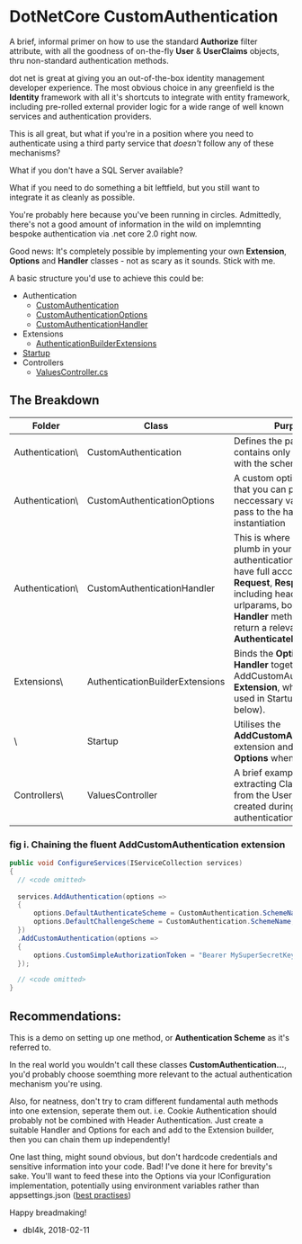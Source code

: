 # DotNetCore CustomAuthentication

A brief, informal primer on how to use the standard **Authorize** filter attribute, with all the goodness of on-the-fly **User** & **UserClaims** objects, thru non-standard authentication methods.

dot net is great at giving you an out-of-the-box identity management developer experience. 
The most obvious choice in any greenfield is the **Identity** framework with all it's shortcuts to integrate 
with entity framework, including pre-rolled external provider logic for a wide range of well known services and authentication providers.

This is all great, but what if you're in a position where you need to authenticate using a third party service that *doesn't* follow any of these mechanisms? 

What if you don't have a SQL Server available? 

What if you need to do something a bit leftfield, but you still want to integrate it as cleanly as possible.

You're probably here because you've been running in circles. Admittedly, there's not a good amount of information in the wild on implemnting bespoke authentication via .net core 2.0 right now.

Good news: It's completely possible by implementing your own **Extension**, **Options** and **Handler** classes - not as scary as it sounds. Stick with me.

A basic structure you'd use to achieve this could be:

* Authentication 
  * [CustomAuthentication](https://github.com/dbl4k/DotNetCoreCustomAuthentication/blob/master/DotNetCoreCustomAuthentication/Authentication/CustomAuthentication.cs)
  * [CustomAuthenticationOptions](https://github.com/dbl4k/DotNetCoreCustomAuthentication/blob/master/DotNetCoreCustomAuthentication/Authentication/CustomAuthenticationOptions.cs)
  * [CustomAuthenticationHandler](https://github.com/dbl4k/DotNetCoreCustomAuthentication/blob/master/DotNetCoreCustomAuthentication/Authentication/CustomAuthenticationHandler.cs)
* Extensions
  * [AuthenticationBuilderExtensions](https://github.com/dbl4k/DotNetCoreCustomAuthentication/blob/master/DotNetCoreCustomAuthentication/Extensions/AuthenticationBuilderExtensions.cs)
* [Startup](https://github.com/dbl4k/DotNetCoreCustomAuthentication/blob/master/DotNetCoreCustomAuthentication/Startup.cs)
* Controllers
  * [ValuesController.cs](https://github.com/dbl4k/DotNetCoreCustomAuthentication/blob/master/DotNetCoreCustomAuthentication/Controllers/ValuesController.cs)
## The Breakdown

Folder          | Class                           | Purpose
---             | ---                             | ---
Authentication\ | CustomAuthentication            | Defines the partial class, contains only a constant with the scheme name.
Authentication\ | CustomAuthenticationOptions     | A custom options object that you can populate with neccessary values and pass to the handler during instantiation
Authentication\ | CustomAuthenticationHandler     | This is where you can plumb in your custom authentication logic, you have full acccess to the **Request**, **Response** including headers, cookies, urlparams, body etc.. The **Handler** method must return a relevant **AuthenticateResult**.
Extensions\     | AuthenticationBuilderExtensions | Binds the **Options** and **Handler** together into an AddCustomAuthentication **Extension**, which will be used in Startup (see fig i. below).
\               | Startup                         | Utilises the **AddCustomAuthentication** extension and passes it the **Options** when needed.
Controllers\    | ValuesController                | A brief example of extracting Claims values from the User object we created during authentication.

### fig i. Chaining the fluent **AddCustomAuthentication** extension
```csharp
public void ConfigureServices(IServiceCollection services)
{
  // <code omitted>
 
  services.AddAuthentication(options =>
  {
      options.DefaultAuthenticateScheme = CustomAuthentication.SchemeName;
      options.DefaultChallengeScheme = CustomAuthentication.SchemeName;
  })
  .AddCustomAuthentication(options =>
  {
      options.CustomSimpleAuthorizationToken = "Bearer MySuperSecretKey";
  });

  // <code omitted>
}
```

## Recommendations: 

This is a demo on setting up one method, or **Authentication Scheme** as it's referred to. 

In the real world you wouldn't call these classes **CustomAuthentication...**, you'd probably choose soemthing more relevant to the actual authentication mechanism you're using.

Also, for neatness, don't try to cram different fundamental auth methods into one extension, seperate them out. i.e. Cookie Authentication should probably not be combined with Header Authentication. Just create a suitable Handler and Options for each and add to the Extension builder, then you can chain them up independently!


One last thing, might sound obvious, but don't hardcode credentials and sensitive information into your code. Bad! I've done it here for brevity's sake. You'll want to feed these into the Options via your IConfiguration implementation, potentially using environment variables rather than appsettings.json ([best practises](https://docs.microsoft.com/en-us/aspnet/core/security/app-secrets?tabs=visual-studio))

Happy breadmaking!

- dbl4k, 2018-02-11
